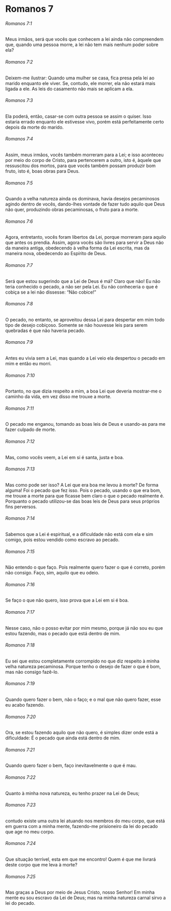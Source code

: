 # Romanos 7

###### Romanos 7:1

Meus irmãos, será que vocês que conhecem a lei ainda não compreendem que, quando uma pessoa morre, a lei não tem mais nenhum poder sobre ela?

###### Romanos 7:2

Deixem-me ilustrar: Quando uma mulher se casa, fica presa pela lei ao marido enquanto ele viver. Se, contudo, ele morrer, ela não estará mais ligada a ele. As leis do casamento não mais se aplicam a ela.

###### Romanos 7:3

Ela poderá, então, casar-se com outra pessoa se assim o quiser. Isso estaria errado enquanto ele estivesse vivo, porém está perfeitamente certo depois da morte do marido.

###### Romanos 7:4

Assim, meus irmãos, vocês também morreram para a Lei; e isso aconteceu por meio do corpo de Cristo, para pertencerem a outro, isto é, àquele que ressuscitou dos mortos, para que vocês também possam produzir bom fruto, isto é, boas obras para Deus.

###### Romanos 7:5

Quando a velha natureza ainda os dominava, havia desejos pecaminosos agindo dentro de vocês, dando-lhes vontade de fazer tudo aquilo que Deus não quer, produzindo obras pecaminosas, o fruto para a morte.

###### Romanos 7:6

Agora, entretanto, vocês foram libertos da Lei, porque morreram para aquilo que antes os prendia. Assim, agora vocês são livres para servir a Deus não da maneira antiga, obedecendo à velha forma da Lei escrita, mas da maneira nova, obedecendo ao Espírito de Deus.

###### Romanos 7:7

Será que estou sugerindo que a Lei de Deus é má? Claro que não! Eu não teria conhecido o pecado, a não ser pela Lei. Eu não conheceria o que é cobiça se a lei não dissesse: “Não cobice!”

###### Romanos 7:8

O pecado, no entanto, se aproveitou dessa Lei para despertar em mim todo tipo de desejo cobiçoso. Somente se não houvesse leis para serem quebradas é que não haveria pecado.

###### Romanos 7:9

Antes eu vivia sem a Lei, mas quando a Lei veio ela despertou o pecado em mim e então eu morri.

###### Romanos 7:10

Portanto, no que dizia respeito a mim, a boa Lei que deveria mostrar-me o caminho da vida, em vez disso me trouxe a morte.

###### Romanos 7:11

O pecado me enganou, tomando as boas leis de Deus e usando-as para me fazer culpado de morte.

###### Romanos 7:12

Mas, como vocês veem, a Lei em si é santa, justa e boa.

###### Romanos 7:13

Mas como pode ser isso? A Lei que era boa me levou à morte? De forma alguma! Foi o pecado que fez isso. Pois o pecado, usando o que era bom, me trouxe a morte para que ficasse bem claro o que o pecado realmente é. Porquanto o pecado utilizou-se das boas leis de Deus para seus próprios fins perversos.

###### Romanos 7:14

Sabemos que a Lei é espiritual, e a dificuldade não está com ela e sim comigo, pois estou vendido como escravo ao pecado.

###### Romanos 7:15

Não entendo o que faço. Pois realmente quero fazer o que é correto, porém não consigo. Faço, sim, aquilo que eu odeio.

###### Romanos 7:16

Se faço o que não quero, isso prova que a Lei em si é boa.

###### Romanos 7:17

Nesse caso, não o posso evitar por mim mesmo, porque já não sou eu que estou fazendo, mas o pecado que está dentro de mim.

###### Romanos 7:18

Eu sei que estou completamente corrompido no que diz respeito à minha velha natureza pecaminosa. Porque tenho o desejo de fazer o que é bom, mas não consigo fazê-lo.

###### Romanos 7:19

Quando quero fazer o bem, não o faço; e o mal que não quero fazer, esse eu acabo fazendo.

###### Romanos 7:20

Ora, se estou fazendo aquilo que não quero, é simples dizer onde está a dificuldade: É o pecado que ainda está dentro de mim.

###### Romanos 7:21

Quando quero fazer o bem, faço inevitavelmente o que é mau.

###### Romanos 7:22

Quanto à minha nova natureza, eu tenho prazer na Lei de Deus;

###### Romanos 7:23

contudo existe uma outra lei atuando nos membros do meu corpo, que está em guerra com a minha mente, fazendo-me prisioneiro da lei do pecado que age no meu corpo.

###### Romanos 7:24

Que situação terrível, esta em que me encontro! Quem é que me livrará deste corpo que me leva à morte?

###### Romanos 7:25

Mas graças a Deus por meio de Jesus Cristo, nosso Senhor! Em minha mente eu sou escravo da Lei de Deus; mas na minha natureza carnal sirvo a lei do pecado.

